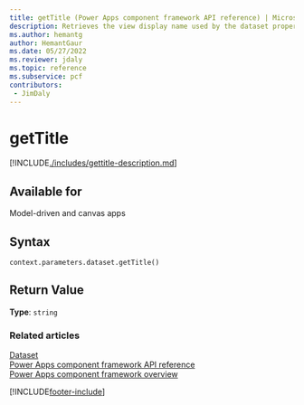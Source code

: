 ```yaml
---
title: getTitle (Power Apps component framework API reference) | Microsoft Docs
description: Retrieves the view display name used by the dataset property.
ms.author: hemantg
author: HemantGaur
ms.date: 05/27/2022
ms.reviewer: jdaly
ms.topic: reference
ms.subservice: pcf
contributors:
 - JimDaly
---
```


# getTitle

[!INCLUDE[./includes/gettitle-description.md](./includes/gettitle-description.md)]

## Available for

Model-driven and canvas apps

## Syntax

`context.parameters.dataset.getTitle()`

## Return Value

**Type**: `string`

### Related articles

[Dataset](../dataset.md)<br/>
[Power Apps component framework API reference](../../reference/index.md)<br/>
[Power Apps component framework overview](../../overview.md)

[!INCLUDE[footer-include](../../../../includes/footer-banner.md)]
